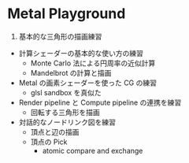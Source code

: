 # Metal Playground

1. 基本的な三角形の描画練習
- 計算シェーダーの基本的な使い方の練習
	- Monte Carlo 法による円周率の近似計算
	- Mandelbrot の計算と描画
- Metal の画素シェーダーを使った CG の練習
	- glsl sandbox を真似た
- Render pipeline と Compute pipeline の連携を練習
	- 回転する三角形を描画
- 対話的なノードリンク図を練習
	- 頂点と辺の描画
	- 頂点の Pick
		- atomic compare and exchange

